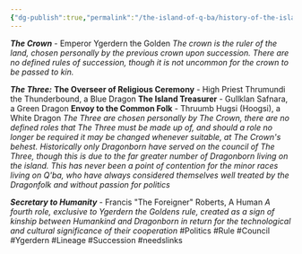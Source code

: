 ```yaml
---
{"dg-publish":true,"permalink":"/the-island-of-q-ba/history-of-the-island/the-council-of-emperor-ygerdern-the-golden/"}
---
```



***The Crown*** - Emperor Ygerdern the Golden
*The crown is the ruler of the land, chosen personally by the previous crown upon succession. There are no defined rules of succession, though it is not uncommon for the crown to be passed to kin.*

***The Three:*** 
**The Overseer of Religious Ceremony** - High Priest Thrumundi the Thunderbound, a Blue Dragon
**The Island Treasurer** - Gullklan Safnara, a Green Dragon
**Envoy to the Common Folk** - Thruumb Hugsi (Hoogsi), a White Dragon
*The Three are chosen personally by The Crown, there are no defined roles that The Three must be made up of, and should a role no longer be required it may be changed whenever suitable, at The Crown's behest. Historically only Dragonborn have served on the council of The Three, though this is due to the far greater number of Dragonborn living on the island. This has never been a point of contention for the minor races living on Q'ba, who have always considered themselves well treated by the Dragonfolk and without passion for politics*

***Secretary to Humanity*** - Francis "The Foreigner" Roberts, A Human
*A fourth role, exclusive to Ygerdern the Goldens rule, created as a sign of kinship between Humankind and Dragonborn in return for the technological and cultural significance of their cooperation*
#Politics #Rule #Council #Ygerdern #Lineage #Succession #needslinks 
